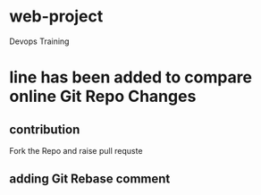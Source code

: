 # web-project
Devops Training

# line has been added to compare online Git Repo Changes 

## contribution 
Fork the Repo and raise pull requste 

## adding Git Rebase comment